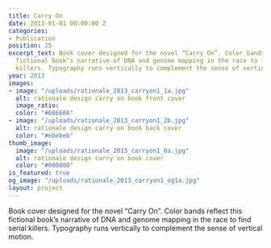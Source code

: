 ```yaml
---
title: Carry On
date: 2013-01-01 00:00:00 Z
categories:
- Publication
position: 25
excerpt_text: Book cover designed for the novel “Carry On”. Color bands reflect this
  fictional book’s narrative of DNA and genome mapping in the race to find serial
  killers. Typography runs vertically to complement the sense of vertical motion.
year: 2013
images:
- image: "/uploads/rationale_2013_carryon1_1a.jpg"
  alt: rationale design carry on book front cover
  image_ratio: 
  color: "#666666"
- image: "/uploads/rationale_2013_carryon1_2b.jpg"
  alt: rationale design carry on book back cover
  color: "#ebebeb"
thumb_image:
  image: "/uploads/rationale_2013_carryon1_0a.jpg"
  alt: rationale design carry on book cover
  color: "#000000"
is_featured: true
og_image: "/uploads/rationale_2013_carryon1_og1a.jpg"
layout: project
---
```


Book cover designed for the novel “Carry On”. Color bands reflect this fictional book’s narrative of DNA and genome mapping in the race to find serial killers. Typography runs vertically to complement the sense of vertical motion.
